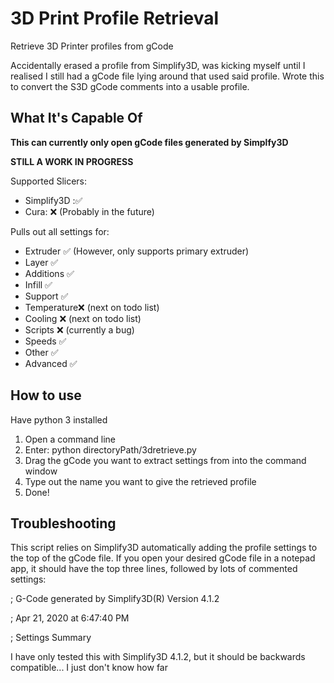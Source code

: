 # 3D Print Profile Retrieval
Retrieve 3D Printer profiles from gCode

Accidentally erased a profile from Simplify3D, was kicking myself until I realised I still had a gCode file lying around that used said profile. Wrote this to convert the S3D gCode comments into a usable profile.

## What It's Capable Of

**This can currently only open gCode files generated by Simplfy3D**

**STILL A WORK IN PROGRESS**

Supported Slicers:
   * Simplify3D :✅
   * Cura:       ❌ (Probably in the future)

Pulls out all settings for:
   * Extruder   ✅ (However, only supports primary extruder)
   * Layer      ✅
   * Additions  ✅
   * Infill     ✅
   * Support    ✅
   * Temperature❌ (next on todo list)
   * Cooling    ❌ (next on todo list)
   * Scripts    ❌ (currently a bug)
   * Speeds     ✅
   * Other      ✅
   * Advanced   ✅ 
   
## How to use
Have python 3 installed

1. Open a command line
2. Enter: python directoryPath/3dretrieve.py
3. Drag the gCode you want to extract settings from into the command window
4. Type out the name you want to give the retrieved profile
5. Done!

## Troubleshooting
This script relies on Simplify3D automatically adding the profile settings to the top of the gCode file. If you open your desired gCode file in a notepad app, it should have the top three lines, followed by lots of commented settings:

; G-Code generated by Simplify3D(R) Version 4.1.2

; Apr 21, 2020 at 6:47:40 PM

; Settings Summary


I have only tested this with Simplify3D 4.1.2, but it should be backwards compatible... I just don't know how far

